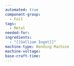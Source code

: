 ```yaml
---
automated: true
component-group:
  - Foil
tags:
  - Metal
needed-for: 
ingredients:
  - "[[Gallium Ingot]]"
machine-type: Bending Machine
machine-voltage: 
base-craft-time:
---
```

